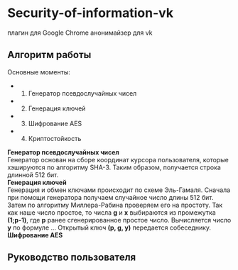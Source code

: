 **Security-of-information-vk**
==============================

плагин для Google Chrome анонимайзер для vk

Алгоритм работы
---------------
Основные моменты:
* 1.  Генератор псевдослучайных чисел
* 2.  Генерация ключей
* 3.  Шифрование AES
* 4.  Криптостойкость

**Генератор псевдослучайных чисел**    
 Генератор основан на сборе координат курсора пользователя, которые хэшируются по алгоритму SHA-3. Таким образом, получается строка длинной 512 бит.   
**Генерация ключей**   
Генерация и обмен ключами происходит по схеме Эль-Гамаля. Сначала при помощи генератора получаем случайное число длины 512 бит. Затем по алгоритму Миллера-Рабина проверяем его на простоту. Так как наше число простое, то числа **g** и **x** выбираются из промежутка **(1;p-1)**, где **p** ранее сгенерированное простое число. Вычисляется число **y** по формуле ... Открытый ключ **(p, g, y)** передается собеседнику.  
**Шифрование AES**


Руководство пользователя
------------------------

